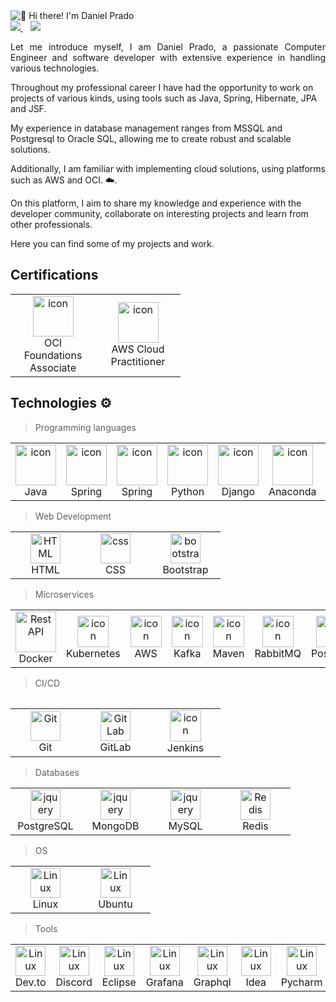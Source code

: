 <img src="https://s10.gifyu.com/images/Stw0j.png" alt="👋 Hi there! I'm Daniel Prado" title="👋 Hi there! I'm Daniel Prado"/>
<div align="justify">

<a href="https://www.linkedin.com/in/danielpamoretty/">
<img src="https://img.shields.io/badge/Linkedin-%231DA1F2.svg?style=for-the-badge&logo=Linkedin&logoColor=white">
</a>
&nbsp;&nbsp;
<a href="https://t.me/Daniel_Amoretty07/">
<img src="https://img.shields.io/badge/telegram-2CA5E0?style=for-the-badge&logo=telegram&logoColor=white">
</a>

</div>
<p></p>
<p align="justify">Let me introduce myself, I am Daniel Prado, a passionate Computer Engineer and software developer with extensive experience in handling various technologies. ‍

Throughout my professional career I have had the opportunity to work on projects of various kinds, using tools such as Java, Spring, Hibernate, JPA and JSF. ️

My experience in database management ranges from MSSQL and Postgresql to Oracle SQL, allowing me to create robust and scalable solutions. ️

Additionally, I am familiar with implementing cloud solutions, using platforms such as AWS and OCI. ☁️.

On this platform, I aim to share my knowledge and experience with the developer community, collaborate on interesting projects and learn from other professionals.

Here you can find some of my projects and work.

</p>

## Certifications
<table>
  <tr>
    <td align="center" width="120">
        <img src="https://s10.gifyu.com/images/Sthi8.png" alt="icon" width="65" height="65" />
      <br>OCI Foundations Associate
    </td>
    <td align="center" width="120">
        <img src="https://s12.gifyu.com/images/Sthig.png" alt="icon" width="65" height="65" />
      <br>AWS Cloud Practitioner
    </td>
    </tr>
</table>

## Technologies ⚙️
> Programming languages
<table>
  <tr>
    <td align="center" width="96">
        <img src="https://skillicons.dev/icons?i=java" alt="icon" width="65" height="65" />
      <br>Java
    </td>
    <td align="center" width="96">
        <img src="https://skillicons.dev/icons?i=spring" alt="icon" width="65" height="65" />
      <br>Spring
    </td>
    <td align="center" width="96">
        <img src="https://skillicons.dev/icons?i=hibernate" alt="icon" width="65" height="65" />
      <br>Spring
    </td>
    <td align="center" width="96">
      <a href="#macropower-tech">
        <img src="https://skillicons.dev/icons?i=python" alt="icon" width="65" height="65" />
      </a>
      <br>Python
    </td>
    <td align="center" width="96">
        <img src="https://skillicons.dev/icons?i=django" alt="icon" width="65" height="65" />
      <br>Django
    </td>
    <td align="center" width="96">
        <img src="https://skillicons.dev/icons?i=anaconda" alt="icon" width="65" height="65" />
      <br>Anaconda
    </td>
    <td align="center" width="96">
        <img src="https://skillicons.dev/icons?i=cs" width="65" height="65" alt="Rest API" />
      <br>Rest API
    </td>
    <td align="center" width="96">
        <img src="https://skillicons.dev/icons?i=dotnet" width="65" height="65" alt="Rest API" />
      <br>ASP
    </td>
    </tr>
    </table>

> Web Development
   <table>
    <tr>
        <td align="center"  width="96">
            <img src="https://skillicons.dev/icons?i=html" width="48" height="48" alt="HTML" />
        <br>HTML
        </td>
        <td align="center" width="96">
            <img src="https://skillicons.dev/icons?i=css" width="48" height="48" alt="css" />
        <br>CSS
        </td>
        <td align="center"  width="96">
            <img src="https://skillicons.dev/icons?i=bootstrap" width="48" height="48" alt="bootstrap" />
        <br>Bootstrap
        </td>
    </tr>
    </table>

  > Microservices  
   <table>
    <tr>    
    <td align="center" width="96">
        <img src="https://skillicons.dev/icons?i=docker" width="65" height="65" alt="Rest API" />
      <br>Docker
    </td>
    <td align="center" width="96">
        <img src="https://skillicons.dev/icons?i=kubernetes" alt="icon" width="50" height="50" />
      <br>Kubernetes
    </td>
   <td align="center" width="96">
        <img src="https://skillicons.dev/icons?i=aws" alt="icon" width="50" height="50" />
      <br>AWS
    </td>
   <td align="center" width="96">
        <img src="https://skillicons.dev/icons?i=kafka" alt="icon" width="50" height="50" />
      <br>Kafka
    </td>
       <td align="center" width="96">
        <img src="https://skillicons.dev/icons?i=maven" alt="icon" width="50" height="50" />
      <br>Maven
    </td>
    <td align="center" width="96">
        <img src="https://skillicons.dev/icons?i=rabbitmq" alt="icon" width="50" height="50" />
      <br>RabbitMQ
    </td>    
    <td align="center" width="96">
        <img src="https://skillicons.dev/icons?i=postman" alt="icon" width="50" height="50" />
      <br>Postman
    </td>  
  </tr>
    <table>

> CI/CD    
  <table>
  <tr>
    <td align="center" width="96">
        <img src="https://skillicons.dev/icons?i=git" width="48" height="48" alt="Git" />
      <br>Git
    </td>
    <td align="center"  width="96">
        <img src="https://skillicons.dev/icons?i=gitlab" width="48" height="48" alt="GitLab" />
      <br>GitLab
    </td> 
    <td align="center" width="96">
        <img src="https://skillicons.dev/icons?i=jenkins" alt="icon" width="50" height="50" />
      <br>Jenkins
    </td>  
  </tr>
</table>


> Databases
<table>
  <tr>
    <td align="center" width="96">
        <img src="https://skillicons.dev/icons?i=postgres" width="48" height="48" alt="jquery" />
      <br>PostgreSQL
    </td>
      <td align="center" width="96">
        <img src="https://skillicons.dev/icons?i=mongodb" width="48" height="48" alt="jquery" />
      <br>MongoDB
    </td>
    <td align="center" width="96">
        <img src="https://skillicons.dev/icons?i=mysql" width="48" height="48" alt="jquery" />
      <br>MySQL
    </td> 
    <td align="center" width="96">
        <img src="https://skillicons.dev/icons?i=redis" width="48" height="48" alt="Redis" />
      <br>Redis
    </td>
  </tr>
  </table>

  > OS
  <table>
   <tr>
    <td align="center" width="96">
        <img src="https://skillicons.dev/icons?i=linux" width="48" height="48" alt="Linux" />
      <br>Linux
    </td>
    <td align="center" width="96">
        <img src="https://skillicons.dev/icons?i=ubuntu" width="48" height="48" alt="Linux" />
      <br>Ubuntu
    </td>
  </tr>
  </table>

> Tools
  <table>
    <tr>
    <td align="center" width="96">
        <img src="https://skillicons.dev/icons?i=devto" width="48" height="48" alt="Linux" />
    <br>Dev.to
    </td>
   <td align="center" width="96">
        <img src="https://skillicons.dev/icons?i=discord" width="48" height="48" alt="Linux" />
    <br>Discord
    </td>
   <td align="center" width="96">
        <img src="https://skillicons.dev/icons?i=eclipse" width="48" height="48" alt="Linux" />
    <br>Eclipse
    </td>    
   <td align="center" width="96">
        <img src="https://skillicons.dev/icons?i=grafana" width="48" height="48" alt="Linux" />
    <br>Grafana
    </td> 
   <td align="center" width="96">
        <img src="https://skillicons.dev/icons?i=graphql" width="48" height="48" alt="Linux" />
    <br>Graphql
    </td> 
   <td align="center" width="96">
        <img src="https://skillicons.dev/icons?i=idea" width="48" height="48" alt="Linux" />
    <br>Idea
    </td> 
    <td align="center" width="96">
        <img src="https://skillicons.dev/icons?i=pycharm" width="48" height="48" alt="Linux" />
    <br>Pycharm
    </td> 
   <td align="center" width="96">
        <img src="https://skillicons.dev/icons?i=powershell" width="48" height="48" alt="Linux" />
    <br>Powershell
    </td> 
   <td align="center" width="96">
        <img src="https://skillicons.dev/icons?i=prometheus" width="48" height="48" alt="Linux" />
    <br>Prometheus
    </td>  
    </tr>
 
</table>
